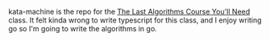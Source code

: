 kata-machine is the repo for the [The Last Algorithms Course You'll Need](https://frontendmasters.com/courses/algorithms/) class. It felt kinda wrong to write typescript for this class, and I enjoy writing go so I'm going to write the algorithms in go.